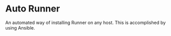 # Auto Runner
An automated way of installing Runner on any host. This is accomplished by using Ansible. 
